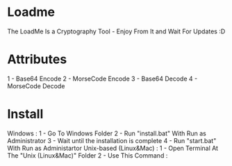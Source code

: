 # Loadme
The LoadMe Is a Cryptography Tool - Enjoy From It and Wait For Updates :D

# Attributes
1 - Base64 Encode
2 - MorseCode Encode
3 - Base64 Decode
4 - MorseCode Decode

# Install
Windows : 
 1 - Go To Windows Folder
 2 - Run "install.bat" With Run as Administrator
 3 - Wait until the installation is complete
 4 - Run "start.bat" With Run as Administartor
 Unix-based (Linux&Mac) :
  1 - Open Terminal At The "Unix (Linux&Mac)" Folder
  2 - Use This Command : <script>$ chmod +x install.sh</script>

